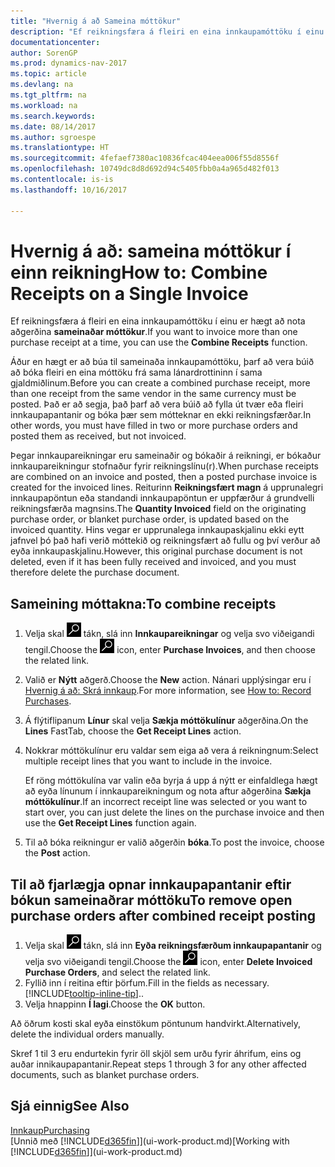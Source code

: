 ```yaml
---
title: "Hvernig á að Sameina móttökur"
description: "Ef reikningsfæra á fleiri en eina innkaupamóttöku í einu er hægt að nota aðgerðina sameinaðar móttökur."
documentationcenter: 
author: SorenGP
ms.prod: dynamics-nav-2017
ms.topic: article
ms.devlang: na
ms.tgt_pltfrm: na
ms.workload: na
ms.search.keywords: 
ms.date: 08/14/2017
ms.author: sgroespe
ms.translationtype: HT
ms.sourcegitcommit: 4fefaef7380ac10836fcac404eea006f55d8556f
ms.openlocfilehash: 10749dc8d8d692d94c5405fbb0a4a965d482f013
ms.contentlocale: is-is
ms.lasthandoff: 10/16/2017

---
```

# <a name="how-to-combine-receipts-on-a-single-invoice"></a><span data-ttu-id="7340c-103">Hvernig á að: sameina móttökur í einn reikning</span><span class="sxs-lookup"><span data-stu-id="7340c-103">How to: Combine Receipts on a Single Invoice</span></span>
<span data-ttu-id="7340c-104">Ef reikningsfæra á fleiri en eina innkaupamóttöku í einu er hægt að nota aðgerðina **sameinaðar móttökur**.</span><span class="sxs-lookup"><span data-stu-id="7340c-104">If you want to invoice more than one purchase receipt at a time, you can use the **Combine Receipts** function.</span></span>  

<span data-ttu-id="7340c-105">Áður en hægt er að búa til sameinaða innkaupamóttöku, þarf að vera búið að bóka fleiri en eina móttöku frá sama lánardrottininn í sama gjaldmiðlinum.</span><span class="sxs-lookup"><span data-stu-id="7340c-105">Before you can create a combined purchase receipt, more than one receipt from the same vendor in the same currency must be posted.</span></span> <span data-ttu-id="7340c-106">Það er að segja, það þarf að vera búið að fylla út tvær eða fleiri innkaupapantanir og bóka þær sem mótteknar en ekki reikningsfærðar.</span><span class="sxs-lookup"><span data-stu-id="7340c-106">In other words, you must have filled in two or more purchase orders and posted them as received, but not invoiced.</span></span>  

<span data-ttu-id="7340c-107">Þegar innkaupareikningar eru sameinaðir og bókaðir á reikningi, er bókaður innkaupareikningur stofnaður fyrir reikningslínu(r).</span><span class="sxs-lookup"><span data-stu-id="7340c-107">When purchase receipts are combined on an invoice and posted, then a posted purchase invoice is created for the invoiced lines.</span></span> <span data-ttu-id="7340c-108">Reiturinn **Reikningsfært magn** á upprunalegri innkaupapöntun eða standandi innkaupapöntun er uppfærður á grundvelli reikningsfærða magnsins.</span><span class="sxs-lookup"><span data-stu-id="7340c-108">The **Quantity Invoiced** field on the originating purchase order, or blanket purchase order, is updated based on the invoiced quantity.</span></span> <span data-ttu-id="7340c-109">Hins vegar er upprunalega innkaupaskjalinu ekki eytt jafnvel þó það hafi verið móttekið og reikningsfært að fullu og því verður að eyða innkaupaskjalinu.</span><span class="sxs-lookup"><span data-stu-id="7340c-109">However, this original purchase document is not deleted, even if it has been fully received and invoiced, and you must therefore delete the purchase document.</span></span>  

## <a name="to-combine-receipts"></a><span data-ttu-id="7340c-110">Sameining móttakna:</span><span class="sxs-lookup"><span data-stu-id="7340c-110">To combine receipts</span></span>  
1. <span data-ttu-id="7340c-111">Velja skal ![Leit að síðu eða skýrslu](media/ui-search/search_small.png "Leit að síðu eða skýrslu táknið") tákn, slá inn **Innkaupareikningar** og velja svo viðeigandi tengil.</span><span class="sxs-lookup"><span data-stu-id="7340c-111">Choose the ![Search for Page or Report](media/ui-search/search_small.png "Search for Page or Report icon") icon, enter **Purchase Invoices**, and then choose the related link.</span></span>  
2. <span data-ttu-id="7340c-112">Valið er **Nýtt** aðgerð.</span><span class="sxs-lookup"><span data-stu-id="7340c-112">Choose the **New** action.</span></span> <span data-ttu-id="7340c-113">Nánari upplýsingar eru í [Hvernig á að: Skrá innkaup](purchasing-how-record-purchases.md).</span><span class="sxs-lookup"><span data-stu-id="7340c-113">For more information, see [How to: Record Purchases](purchasing-how-record-purchases.md).</span></span>  
3. <span data-ttu-id="7340c-114">Á flýtiflipanum **Línur** skal velja **Sækja móttökulínur** aðgerðina.</span><span class="sxs-lookup"><span data-stu-id="7340c-114">On the **Lines** FastTab, choose the **Get Receipt Lines** action.</span></span>  
4. <span data-ttu-id="7340c-115">Nokkrar móttökulínur eru valdar sem eiga að vera á reikningnum:</span><span class="sxs-lookup"><span data-stu-id="7340c-115">Select multiple receipt lines that you want to include in the invoice.</span></span>  

    <span data-ttu-id="7340c-116">Ef röng móttökulína var valin eða byrja á upp á nýtt er einfaldlega hægt að eyða línunum í innkaupareikningum og nota aftur aðgerðina **Sækja móttökulínur**.</span><span class="sxs-lookup"><span data-stu-id="7340c-116">If an incorrect receipt line was selected or you want to start over, you can just delete the lines on the purchase invoice and then use the **Get Receipt Lines** function again.</span></span>  
5. <span data-ttu-id="7340c-117">Til að bóka reikningur er valið aðgerðin **bóka**.</span><span class="sxs-lookup"><span data-stu-id="7340c-117">To post the invoice, choose the **Post** action.</span></span>  

## <a name="to-remove-open-purchase-orders-after-combined-receipt-posting"></a><span data-ttu-id="7340c-118">Til að fjarlægja opnar innkaupapantanir eftir bókun sameinaðrar móttöku</span><span class="sxs-lookup"><span data-stu-id="7340c-118">To remove open purchase orders after combined receipt posting</span></span>  
1. <span data-ttu-id="7340c-119">Velja skal ![Leit að síðu eða skýrslu](media/ui-search/search_small.png "Leit að síðu eða skýrslu táknið") tákn, slá inn **Eyða reikningsfærðum innkaupapantanir** og velja svo viðeigandi tengil.</span><span class="sxs-lookup"><span data-stu-id="7340c-119">Choose the ![Search for Page or Report](media/ui-search/search_small.png "Search for Page or Report icon") icon, enter **Delete Invoiced Purchase Orders**, and select the related link.</span></span>  
2. <span data-ttu-id="7340c-120">Fyllið inn í reitina eftir þörfum.</span><span class="sxs-lookup"><span data-stu-id="7340c-120">Fill in the fields as necessary.</span></span> [!INCLUDE[tooltip-inline-tip](includes/tooltip-inline-tip_md.md)]<span data-ttu-id="7340c-121">.</span><span class="sxs-lookup"><span data-stu-id="7340c-121">.</span></span>
3. <span data-ttu-id="7340c-122">Velja hnappinn **Í lagi**.</span><span class="sxs-lookup"><span data-stu-id="7340c-122">Choose the **OK** button.</span></span>  

<span data-ttu-id="7340c-123">Að öðrum kosti skal eyða einstökum pöntunum handvirkt.</span><span class="sxs-lookup"><span data-stu-id="7340c-123">Alternatively, delete the individual orders manually.</span></span>

<span data-ttu-id="7340c-124">Skref 1 til 3 eru endurtekin fyrir öll skjöl sem urðu fyrir áhrifum, eins og auðar innikaupapantanir.</span><span class="sxs-lookup"><span data-stu-id="7340c-124">Repeat steps 1 through 3 for any other affected documents, such as blanket purchase orders.</span></span>

## <a name="see-also"></a><span data-ttu-id="7340c-125">Sjá einnig</span><span class="sxs-lookup"><span data-stu-id="7340c-125">See Also</span></span>  
[<span data-ttu-id="7340c-126">Innkaup</span><span class="sxs-lookup"><span data-stu-id="7340c-126">Purchasing</span></span>](purchasing-manage-purchasing.md)  
<span data-ttu-id="7340c-127">[Unnið með [!INCLUDE[d365fin](includes/d365fin_md.md)]](ui-work-product.md)</span><span class="sxs-lookup"><span data-stu-id="7340c-127">[Working with [!INCLUDE[d365fin](includes/d365fin_md.md)]](ui-work-product.md)</span></span>

